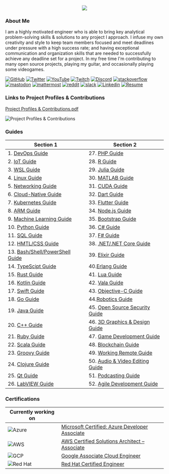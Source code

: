 <h1 align="center">
 <img src="https://user-images.githubusercontent.com/45159366/81243342-6c350f00-8fc4-11ea-9037-9cbe0f7bf3ff.png">
</h1>

### About Me
I am a highly motivated engineer who is able to bring key analytical problem-solving skills & solutions to any project I approach. I infuse my own creativity and style to keep team members focused and meet deadlines under pressure with a high success rate; and having exceptional communication and organization skills that are needed to successfully achieve any deadline set for a project. In my free time I'm contributing to many open source projects, playing my guitar, and occasionally playing some videogames.

[![GitHub](https://user-images.githubusercontent.com/45159366/94374332-67cad900-00c0-11eb-953d-8727aae8031d.png)](https://github.com/mikeroyal)
[![Twitter](https://user-images.githubusercontent.com/45159366/85327986-bdba3000-b484-11ea-87f0-20be14e54852.png)](https://twitter.com/Miker256)
[![YouTube](https://user-images.githubusercontent.com/45159366/95527913-81570500-098b-11eb-9d12-7601543de4aa.png)]()
[![Twitch](https://user-images.githubusercontent.com/45159366/95504868-3ecd0280-0962-11eb-8ec2-a6c84182fb3e.png)](https://www.twitch.tv/r0yal_games)
[![Discord](https://user-images.githubusercontent.com/45159366/95692912-13564c00-0bde-11eb-843c-a55c4105a4d3.png)]()
[![stackoverflow](https://user-images.githubusercontent.com/45159366/99306249-c7fd1200-2809-11eb-9a9b-c874387bfcf6.png)]()
[![mastodon](https://user-images.githubusercontent.com/45159366/99155275-496a6e00-266b-11eb-96bd-72eeb9577f24.png)]()
[![mattermost](https://user-images.githubusercontent.com/45159366/99155272-45d6e700-266b-11eb-8127-8714c8055728.png)]()
[![reddit](https://user-images.githubusercontent.com/45159366/99155278-4bccc800-266b-11eb-9316-ca6924a51b2f.png)]()
[![slack](https://user-images.githubusercontent.com/45159366/99155280-4cfdf500-266b-11eb-9f67-6479fe5c8e96.png)]()
[![Linkedin](https://user-images.githubusercontent.com/45159366/85327989-beeb5d00-b484-11ea-9996-d6042a365e34.png)](https://www.linkedin.com/in/michael-royal-b923b4134/)
[![Resume](https://user-images.githubusercontent.com/45159366/85609897-5e3a5c80-b60b-11ea-94d4-751c7385e80a.png)](https://github.com/mikeroyal/mikeroyal.github.io/files/5549564/Michael_Royal_Resume.pdf)

### Links to Project Profiles & Contributions

[Project Profiles & Contributions.pdf](https://github.com/mikeroyal/mikeroyal.github.io/files/4875593/Links.to.Project.Contributions.pdf)

![Project Profiles & Contributions](https://user-images.githubusercontent.com/45159366/86542054-ed2a5d00-bec6-11ea-875e-9909383fe64c.png)

### Guides

| Section 1 | Section 2 |
| --------------- | --------------- | 
| 1. [DevOps Guide](https://github.com/mikeroyal/DevOps-Guide)| 27. [PHP Guide](https://github.com/mikeroyal/PHP-Guide)|
| 2. [IoT Guide](https://github.com/mikeroyal/IoT-Guide)| 28. [R Guide](https://github.com/mikeroyal/R-Guide)|
| 3. [WSL Guide](https://github.com/mikeroyal/WSL-Guide)| 29. [Julia Guide](https://github.com/mikeroyal/Julia_lang-Guide)|
| 4. [Linux Guide](https://github.com/mikeroyal/Linux-Guide)| 30. [MATLAB Guide](https://github.com/mikeroyal/MATLAB-Guide)|
| 5. [Networking Guide](https://github.com/mikeroyal/Networking-Guide)| 31. [CUDA Guide](https://github.com/mikeroyal/CUDA-Guide)|
| 6. [Cloud-Native Guide](https://github.com/mikeroyal/Cloud-Native-Guide)| 32. [Dart Guide](https://github.com/mikeroyal/Dart-Guide)|
| 7. [Kubernetes Guide](https://github.com/mikeroyal/Kubernetes-Guide) | 33. [Flutter Guide](https://github.com/mikeroyal/Flutter-Guide)| 
| 8. [ARM Guide](https://github.com/mikeroyal/ARM-Guide) | 34. [Node.js Guide](https://github.com/mikeroyal/Node.js-Guide)|
| 9. [Machine Learning Guide](https://github.com/mikeroyal/Machine-Learning-Guide)| 35. [Bootstrap Guide](https://github.com/mikeroyal/Bootstrap-Guide)|
| 10. [Python Guide](https://github.com/mikeroyal/Python-Guide)| 36.  [C# Guide](https://github.com/mikeroyal/C-Sharp-Guide)|
| 11. [SQL Guide](https://github.com/mikeroyal/SQL-Guide)| 37. [F# Guide](https://github.com/mikeroyal/F-Sharp-Guide)|
| 12. [HMTL/CSS Guide](https://github.com/mikeroyal/HMTL-CSS-Guide)| 38. [.NET/.NET Core Guide](https://github.com/mikeroyal/.NET-Guide)|
| 13. [Bash/Shell/PowerShell Guide](https://github.com/mikeroyal/Bash-Shell-Powershell-Guide)| 39. [Elixir Guide](https://github.com/mikeroyal/Elixir-Guide)| 
| 14. [TypeScipt Guide](https://github.com/mikeroyal/TypeScript-Guide)| 40.[Erlang Guide](https://github.com/mikeroyal/Erlang-Guide)
| 15. [Rust Guide](https://github.com/mikeroyal/Rust_lang-Guide)| 41. [Lua Guide](https://github.com/mikeroyal/Lua-Guide)
| 16. [Kotlin Guide](https://github.com/mikeroyal/Kotlin-Guide)| 42. [Vala Guide](https://github.com/mikeroyal/Vala-Guide)
| 17. [Swift Guide](https://github.com/mikeroyal/Swift-Guide)| 43. [Objective-C Guide](https://github.com/mikeroyal/Objective-C-Guide)
| 18. [Go Guide](https://github.com/mikeroyal/Go-Guide)| 44.[Robotics Guide](https://github.com/mikeroyal/Robotics-guide)|
| 19. [Java Guide](https://github.com/mikeroyal/Java-Guide)| 45. [Open Source Security Guide](https://github.com/mikeroyal/Open-Source-Security-Guide)| 
| 20. [C++ Guide](https://github.com/mikeroyal/CPP-Guide)| 46. [3D Graphics & Design Guide](https://github.com/mikeroyal/3D-Graphics-and-Design-Guide)|
| 21. [Ruby Guide](https://github.com/mikeroyal/Ruby-Guide)| 47. [Game Development Guide](https://github.com/mikeroyal/Game-Development-Guide)|                                                 
| 22. [Scala Guide](https://github.com/mikeroyal/Scala-Guide)  |48. [Blockchain Guide](https://github.com/mikeroyal/Blockchain-Guide)|
| 23. [Groovy Guide](https://github.com/mikeroyal/Groovy-Guide)   | 49. [Working Remote Guide](https://github.com/mikeroyal/Working-Remote-Guide)|
| 24. [Clojure Guide](https://github.com/mikeroyal/Clojure-Guide)| 50. [Audio & Video Editing Guide](https://github.com/mikeroyal/Audio-and-Video-Editing-Guide)| 
| 25. [Qt Guide](https://github.com/mikeroyal/Qt-Guide)| 51. [Podcasting Guide](https://github.com/mikeroyal/Podcasting-Guide)|
| 26. [LabVIEW Guide](https://github.com/mikeroyal/LabVIEW-Guide)| 52. [Agile Development Guide](https://github.com/mikeroyal/Agile-Guide)|

### Certifications


| Currently working on|  |
| ------------- | --------------- | 
|![Azure](https://user-images.githubusercontent.com/45159366/95778268-9af29800-0c7c-11eb-9c47-8398b99b15c0.png)| [Microsoft Certified: Azure Developer Associate](https://docs.microsoft.com/learn/certifications/azure-developer)|
|![AWS](https://user-images.githubusercontent.com/45159366/95778274-9d54f200-0c7c-11eb-800c-a512ff446bf9.png) |[AWS Certified Solutions Architect – Associate](https://aws.amazon.com/certification/certified-solutions-architect-associate/)|
|![GCP](https://user-images.githubusercontent.com/45159366/95778276-9e861f00-0c7c-11eb-987a-e7e7e4425614.png)| [Google Associate Cloud Engineer](https://cloud.google.com/certification/cloud-engineer)|
|![Red Hat](https://user-images.githubusercontent.com/45159366/98739651-96de9680-235e-11eb-847d-21704f6192a6.png)| [Red Hat Certified Engineer](https://www.redhat.com/en/services/certification/rhce)|
